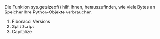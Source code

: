 Die Funktion sys.getsizeof() hilft Ihnen, herauszufinden, wie viele Bytes an Speicher Ihre Python-Objekte verbrauchen.
1. Fibonacci Versions
2. Split Script
3. Capitalize
